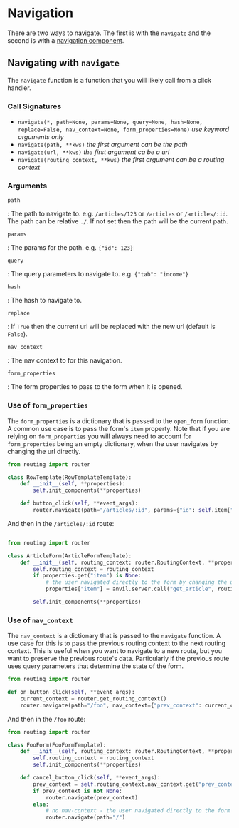 # Navigation

There are two ways to navigate. The first is with the `navigate` and the second is with a [navigation component](/navigating/Navigation%20Components).

## Navigating with `navigate`

The `navigate` function is a function that you will likely call from a click handler.

### Call Signatures

-   `navigate(*, path=None, params=None, query=None, hash=None, replace=False, nav_context=None, form_properties=None)`
    _use keyword arguments only_
-   `navigate(path, **kws)`
    _the first argument can be the path_
-   `navigate(url, **kws)`
    _the first argument ca be a url_
-   `navigate(routing_context, **kws)`
    _the first argument can be a routing context_


### Arguments

`path`

: The path to navigate to. e.g. `/articles/123` or `/articles` or `/articles/:id`. The path can be relative `./`. If not set then the path will be the current path.

`params`

: The params for the path. e.g. `{"id": 123}`

`query`

: The query parameters to navigate to. e.g. `{"tab": "income"}`

`hash`

: The hash to navigate to.

`replace`

: If `True` then the current url will be replaced with the new url (default is `False`).

`nav_context`

: The nav context to for this navigation.

`form_properties`

: The form properties to pass to the form when it is opened.


### Use of `form_properties`

The `form_properties` is a dictionary that is passed to the `open_form` function. A common use case is to pass the form's `item` property. Note that if you are relying on `form_properties` you will always need to account for `form_properties` being an empty dictionary, when the user navigates by changing the url directly.

```python
from routing import router

class RowTemplate(RowTemplateTemplate):
    def __init__(self, **properties):
        self.init_components(**properties)

    def button_click(self, **event_args):
        router.navigate(path="/articles/:id", params={"id": self.item["id"]}, form_properties={"item": self.item})
```

And then in the `/articles/:id` route:

```python

from routing import router

class ArticleForm(ArticleFormTemplate):
    def __init__(self, routing_context: router.RoutingContext, **properties):
        self.routing_context = routing_context
        if properties.get("item") is None:
            # the user navigated directly to the form by changing the url
            properties["item"] = anvil.server.call("get_article", routing_context.params["id"])

        self.init_components(**properties)

```

### Use of `nav_context`

The `nav_context` is a dictionary that is passed to the `navigate` function. A use case for this is to pass the previous routing context to the next routing context. This is useful when you want to navigate to a new route, but you want to preserve the previous route's data. Particularly if the previous route uses query parameters that determine the state of the form.

```python
from routing import router

def on_button_click(self, **event_args):
    current_context = router.get_routing_context()
    router.navigate(path="/foo", nav_context={"prev_context": current_context})

```

And then in the `/foo` route:

```python
from routing import router

class FooForm(FooFormTemplate):
    def __init__(self, routing_context: router.RoutingContext, **properties):
        self.routing_context = routing_context
        self.init_components(**properties)

    def cancel_button_click(self, **event_args):
        prev_context = self.routing_context.nav_context.get("prev_context")
        if prev_context is not None:
            router.navigate(prev_context)
        else:
            # no nav-context - the user navigated directly to the form by changing the url
            router.navigate(path="/")

```


